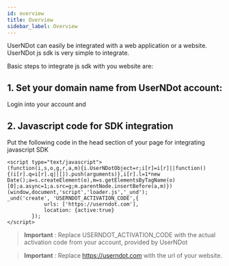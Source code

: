 ```yaml
---
id: overview
title: Overview
sidebar_label: Overview
---
```


UserNDot can easily be integrated with a web application or a website.
UserNDot js sdk is very simple to integrate.

Basic steps to integrate js sdk with you website are:

## 1. Set your domain name from UserNDot account:

Login into your account and 

## 2. Javascript code for SDK integration

Put the following code in the head section of your page for integrating 
javascript SDK

```
<script type="text/javascript">
(function(i,s,o,g,r,a,m){i.UserNDotObject=r;i[r]=i[r]||function(){(i[r].q=i[r].q||[]).push(arguments)},i[r].l=1*new Date();a=s.createElement(o),m=s.getElementsByTagName(o)[0];a.async=1;a.src=g;m.parentNode.insertBefore(a,m)})(window,document,'script','loader.js','_und');
_und('create', 'USERNDOT_ACTIVATION_CODE',{
            urls: ['https://userndot.com'],
            location: {active:true}
        });
</script>
``` 

> **Important** : Replace USERNDOT_ACTIVATION_CODE with the actual
activation code from your account, provided by UserNDot

> **Important** : Replace https://userndot.com with the url of your website.
